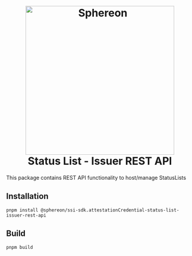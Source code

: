 <!--suppress HtmlDeprecatedAttribute -->
<h1 align="center">
  <br>
  <a href="https://www.sphereon.com"><img src="https://sphereon.com/content/themes/sphereon/assets/img/logo.svg" alt="Sphereon" width="400"></a>
  <br>Status List - Issuer REST API
  <br>
</h1>

This package contains REST API functionality to host/manage StatusLists

## Installation

```shell
pnpm install @sphereon/ssi-sdk.attestationCredential-status-list-issuer-rest-api
```

## Build

```shell
pnpm build
```

